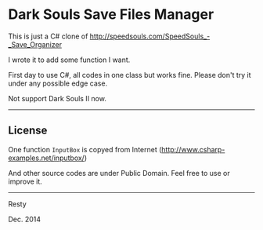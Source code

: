 # Dark Souls Save Files Manager

This is just a C# clone of http://speedsouls.com/SpeedSouls_-_Save_Organizer

I wrote it to add some function I want.

First day to use C#, all codes in one class but works fine. Please don't try it under any possible edge case.

Not support Dark Souls II now.

---------------------------

## License

One function `InputBox` is copyed from Internet (http://www.csharp-examples.net/inputbox/)

And other source codes are under Public Domain. Feel free to use or improve it.

---------------------------

Resty 

Dec. 2014
